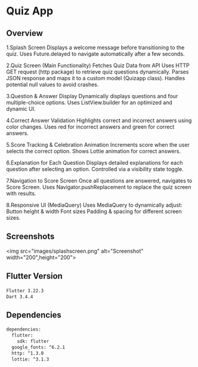 # Quiz App

## Overview

1️.Splash Screen
Displays a welcome message before transitioning to the quiz.
Uses Future.delayed to navigate automatically after a few seconds.

2️.Quiz Screen (Main Functionality)
Fetches Quiz Data from API
Uses HTTP GET request (http package) to retrieve quiz questions dynamically.
Parses JSON response and maps it to a custom model (Quizapp class).
Handles potential null values to avoid crashes.

3.Question & Answer Display
Dynamically displays questions and four multiple-choice options.
Uses ListView.builder for an optimized and dynamic UI.

4.Correct Answer Validation
Highlights correct and incorrect answers using color changes.
Uses red for incorrect answers and green for correct answers.

5.Score Tracking & Celebration Animation
Increments score when the user selects the correct option.
Shows Lottie animation for correct answers.

6.Explanation for Each Question
Displays detailed explanations for each question after selecting an option.
Controlled via a visibility state toggle.

7.Navigation to Score Screen
Once all questions are answered, navigates to Score Screen.
Uses Navigator.pushReplacement to replace the quiz screen with results.

8.Responsive UI (MediaQuery)
Uses MediaQuery to dynamically adjust:
Button height & width
Font sizes
Padding & spacing for different screen sizes.


## Screenshots
<img src="images/splashscreen.png" alt="Screenshot" width="200",height="200">

## Flutter Version
```
Flutter 3.22.3
Dart 3.4.4 
```

## Dependencies

```
dependencies:
  flutter:
    sdk: flutter
  google_fonts: ^6.2.1
  http: ^1.3.0
  lottie: ^3.1.3
```